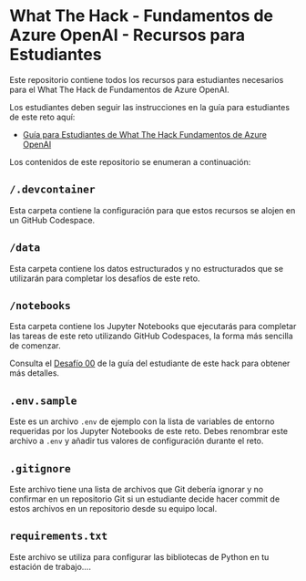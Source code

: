 # What The Hack - Fundamentos de Azure OpenAI - Recursos para Estudiantes
Este repositorio contiene todos los recursos para estudiantes necesarios para el What The Hack de Fundamentos de Azure OpenAI.

Los estudiantes deben seguir las instrucciones en la guía para estudiantes de este reto aquí:
- [Guía para Estudiantes de What The Hack Fundamentos de Azure OpenAI](https://whatthehack-cf.github.io/WhatTheHack_retos/AzureOpenAI/)

Los contenidos de este repositorio se enumeran a continuación:

## `/.devcontainer`
Esta carpeta contiene la configuración para que estos recursos se alojen en un GitHub Codespace.

## `/data`
Esta carpeta contiene los datos estructurados y no estructurados que se utilizarán para completar los desafíos de este reto.

## `/notebooks`
Esta carpeta contiene los Jupyter Notebooks que ejecutarás para completar las tareas de este reto utilizando GitHub Codespaces, la forma más sencilla de comenzar.

Consulta el [Desafío 00](https://whatthehack-cf.github.io/WhatTheHack_retos/AzureOpenAI/Student/Challenge-00.html) de la guía del estudiante de este hack para obtener más detalles.

## `.env.sample`

Este es un archivo `.env` de ejemplo con la lista de variables de entorno requeridas por los Jupyter Notebooks de este reto. Debes renombrar este archivo a `.env` y añadir tus valores de configuración durante el reto.

## `.gitignore`

Este archivo tiene una lista de archivos que Git debería ignorar y no confirmar en un repositorio Git si un estudiante decide hacer commit de estos archivos en un repositorio desde su equipo local.

## `requirements.txt` 

Este archivo se utiliza para configurar las bibliotecas de Python en tu estación de trabajo....
